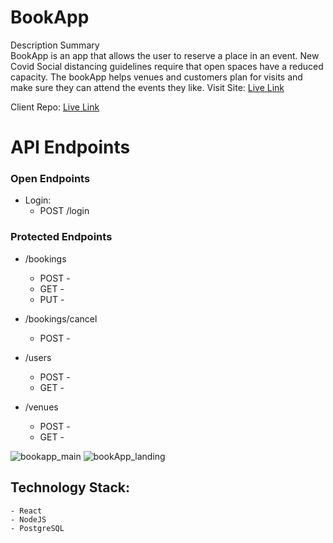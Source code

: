 # BookApp

Description Summary <br />
BookApp is an app that allows the user to reserve a place in an event.
New Covid Social distancing guidelines require that open spaces have a
reduced capacity. The bookApp helps venues and customers plan for
visits and make sure they can attend the events they like.
Visit Site: [Live Link](https://bookapp-api.vercel.app/)

Client Repo: [Live Link](https://github.com/mcodt1702/bookapp-app)

# API Endpoints

### Open Endpoints

- Login:
  - POST /login

### Protected Endpoints

- /bookings

  - POST -
  - GET -
  - PUT -

- /bookings/cancel

  - POST -

- /users

  - POST -
  - GET -

- /venues
  - POST -
  - GET -

![bookapp_main](https://user-images.githubusercontent.com/57457274/97824201-4c3b8b00-1c89-11eb-9c1b-7f40a6f029b6.png)
![bookApp_landing](https://user-images.githubusercontent.com/57457274/97824208-4e9de500-1c89-11eb-89fb-b2385f017d19.png)

## Technology Stack:

    - React
    - NodeJS
    - PostgreSQL
